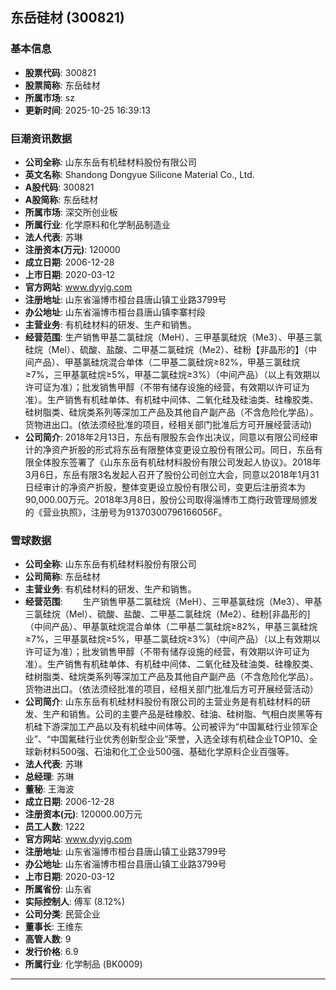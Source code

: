 ## 东岳硅材 (300821)

### 基本信息

- **股票代码**: 300821
- **股票简称**: 东岳硅材
- **所属市场**: sz
- **更新时间**: 2025-10-25 16:39:13

### 巨潮资讯数据

- **公司全称**: 山东东岳有机硅材料股份有限公司
- **英文名称**: Shandong Dongyue Silicone Material Co., Ltd.
- **A股代码**: 300821
- **A股简称**: 东岳硅材
- **所属市场**: 深交所创业板
- **所属行业**: 化学原料和化学制品制造业
- **法人代表**: 苏琳
- **注册资本(万元)**: 120000
- **成立日期**: 2006-12-28
- **上市日期**: 2020-03-12
- **官方网站**: www.dyyjg.com
- **注册地址**: 山东省淄博市桓台县唐山镇工业路3799号
- **办公地址**: 山东省淄博市桓台县唐山镇李寨村段
- **主营业务**: 有机硅材料的研发、生产和销售。
- **经营范围**: 生产销售甲基二氯硅烷（MeH）、三甲基氯硅烷（Me3）、甲基三氯硅烷（Mel）、硫酸、盐酸、二甲基二氯硅烷（Me2）、硅粉【非晶形的】（中间产品）、甲基氯硅烷混合单体（二甲基二氯硅烷≥82%，甲基三氯硅烷≥7%，三甲基氯硅烷≥5%，甲基二氯硅烷≥3%）（中间产品）（以上有效期以许可证为准）；批发销售甲醇（不带有储存设施的经营，有效期以许可证为准）。生产销售有机硅单体、有机硅中间体、二氧化硅及硅油类、硅橡胶类、硅树脂类、硅烷类系列等深加工产品及其他自产副产品（不含危险化学品）。货物进出口。(依法须经批准的项目，经相关部门批准后方可开展经营活动)
- **公司简介**: 2018年2月13日，东岳有限股东会作出决议，同意以有限公司经审计的净资产折股的形式将东岳有限整体变更设立股份有限公司。同日，东岳有限全体股东签署了《山东东岳有机硅材料股份有限公司发起人协议》。2018年3月6日，东岳有限3名发起人召开了股份公司创立大会，同意以2018年1月31日经审计的净资产折股，整体变更设立股份有限公司，变更后注册资本为90,000.00万元。2018年3月8日，股份公司取得淄博市工商行政管理局颁发的《营业执照》，注册号为91370300796166056F。

### 雪球数据

- **公司全称**: 山东东岳有机硅材料股份有限公司
- **公司简称**: 东岳硅材
- **主营业务**: 有机硅材料的研发、生产和销售。
- **经营范围**: 　　生产销售甲基二氯硅烷（MeH）、三甲基氯硅烷（Me3）、甲基三氯硅烷（Mel）、硫酸、盐酸、二甲基二氯硅烷（Me2）、硅粉[非晶形的]（中间产品）、甲基氯硅烷混合单体（二甲基二氯硅烷≥82%，甲基三氯硅烷≥7%，三甲基氯硅烷≥5%，甲基二氯硅烷≥3%）（中间产品）（以上有效期以许可证为准）；批发销售甲醇（不带有储存设施的经营，有效期以许可证为准）。生产销售有机硅单体、有机硅中间体、二氧化硅及硅油类、硅橡胶类、硅树脂类、硅烷类系列等深加工产品及其他自产副产品（不含危险化学品）。货物进出口。（依法须经批准的项目，经相关部门批准后方可开展经营活动）
- **公司简介**: 山东东岳有机硅材料股份有限公司的主营业务是有机硅材料的研发、生产和销售。公司的主要产品是硅橡胶、硅油、硅树脂、气相白炭黑等有机硅下游深加工产品以及有机硅中间体等。公司被评为“中国氟硅行业领军企业”、“中国氟硅行业优秀创新型企业”荣誉，入选全球有机硅企业TOP10、全球新材料500强、石油和化工企业500强、基础化学原料企业百强等。
- **法人代表**: 苏琳
- **总经理**: 苏琳
- **董秘**: 王海波
- **成立日期**: 2006-12-28
- **注册资本(元)**: 120000.00万元
- **员工人数**: 1222
- **官方网站**: www.dyyjg.com
- **注册地址**: 山东省淄博市桓台县唐山镇工业路3799号
- **办公地址**: 山东省淄博市桓台县唐山镇工业路3799号
- **上市日期**: 2020-03-12
- **所属省份**: 山东省
- **实际控制人**: 傅军 (8.12%)
- **公司分类**: 民营企业
- **董事长**: 王维东
- **高管人数**: 9
- **发行价格**: 6.9
- **所属行业**: 化学制品 (BK0009)

---